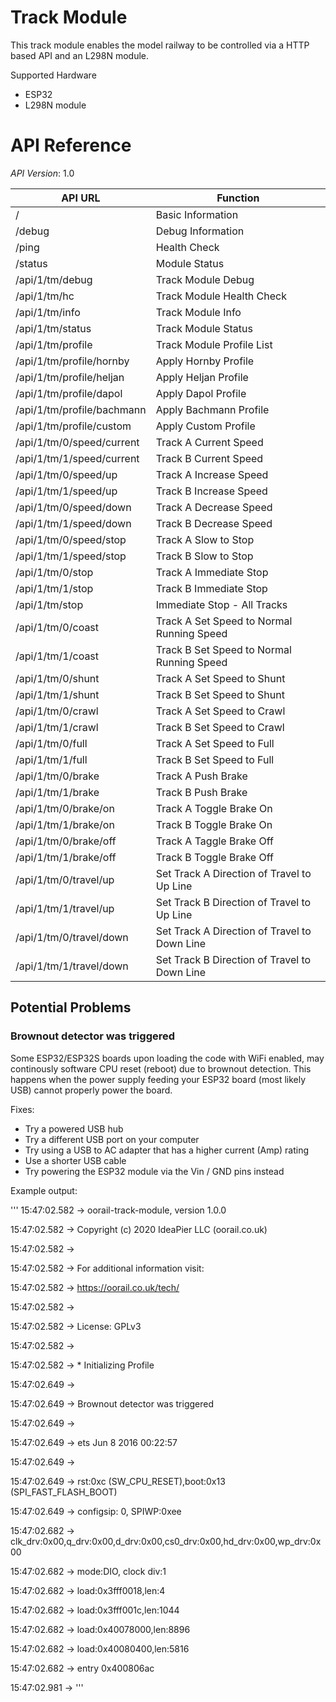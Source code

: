 # Track Module

This track module enables the model railway to be controlled via
a HTTP based API and an L298N module.

Supported Hardware

 * ESP32
 * L298N module

# API Reference

*API Version*: 1.0


| API URL | Function |
|---------|----------|
|/|Basic Information|
|/debug|Debug Information|
|/ping|Health Check|
|/status|Module Status|
|/api/1/tm/debug|Track Module Debug|
|/api/1/tm/hc|Track Module Health Check|
|/api/1/tm/info|Track Module Info|
|/api/1/tm/status|Track Module Status|
|/api/1/tm/profile|Track Module Profile List|
|/api/1/tm/profile/hornby|Apply Hornby Profile|
|/api/1/tm/profile/heljan|Apply Heljan Profile|
|/api/1/tm/profile/dapol|Apply Dapol Profile|
|/api/1/tm/profile/bachmann|Apply Bachmann Profile|
|/api/1/tm/profile/custom|Apply Custom Profile|
|/api/1/tm/0/speed/current|Track A Current Speed|
|/api/1/tm/1/speed/current|Track B Current Speed|
|/api/1/tm/0/speed/up|Track A Increase Speed|
|/api/1/tm/1/speed/up|Track B Increase Speed|
|/api/1/tm/0/speed/down|Track A Decrease Speed|
|/api/1/tm/1/speed/down|Track B Decrease Speed|
|/api/1/tm/0/speed/stop|Track A Slow to Stop|
|/api/1/tm/1/speed/stop|Track B Slow to Stop|
|/api/1/tm/0/stop|Track A Immediate Stop|
|/api/1/tm/1/stop|Track B Immediate Stop|
|/api/1/tm/stop|Immediate Stop - All Tracks|
|/api/1/tm/0/coast|Track A Set Speed to Normal Running Speed|
|/api/1/tm/1/coast|Track B Set Speed to Normal Running Speed|
|/api/1/tm/0/shunt|Track A Set Speed to Shunt|
|/api/1/tm/1/shunt|Track B Set Speed to Shunt|
|/api/1/tm/0/crawl|Track A Set Speed to Crawl|
|/api/1/tm/1/crawl|Track B Set Speed to Crawl|
|/api/1/tm/0/full|Track A Set Speed to Full|
|/api/1/tm/1/full|Track B Set Speed to Full|
|/api/1/tm/0/brake|Track A Push Brake|
|/api/1/tm/1/brake|Track B Push Brake|
|/api/1/tm/0/brake/on|Track A Toggle Brake On|
|/api/1/tm/1/brake/on|Track B Toggle Brake On|
|/api/1/tm/0/brake/off|Track A Taggle Brake Off|
|/api/1/tm/1/brake/off|Track B Toggle Brake Off|
|/api/1/tm/0/travel/up|Set Track A Direction of Travel to Up Line|
|/api/1/tm/1/travel/up|Set Track B Direction of Travel to Up Line|
|/api/1/tm/0/travel/down|Set Track A Direction of Travel to Down Line|
|/api/1/tm/1/travel/down|Set Track B Direction of Travel to Down Line|

## Potential Problems

### Brownout detector was triggered

Some ESP32/ESP32S boards upon loading the code with WiFi enabled, may continously 
software CPU reset (reboot) due to brownout detection. This happens when the power supply
feeding your ESP32 board (most likely USB) cannot properly power the board.

Fixes:

+ Try a powered USB hub
+ Try a different USB port on your computer
+ Try using a USB to AC adapter that has a higher current (Amp) rating
+ Use a shorter USB cable
+ Try powering the ESP32 module via the Vin / GND pins instead

Example output:



'''
15:47:02.582 -> oorail-track-module, version 1.0.0

15:47:02.582 -> Copyright (c) 2020 IdeaPier LLC (oorail.co.uk)

15:47:02.582 -> 

15:47:02.582 -> For additional information visit:

15:47:02.582 ->  https://oorail.co.uk/tech/ 

15:47:02.582 -> 

15:47:02.582 -> License: GPLv3

15:47:02.582 -> 

15:47:02.582 ->  * Initializing Profile 

15:47:02.649 -> 

15:47:02.649 -> Brownout detector was triggered

15:47:02.649 -> 

15:47:02.649 -> ets Jun  8 2016 00:22:57

15:47:02.649 -> 

15:47:02.649 -> rst:0xc (SW_CPU_RESET),boot:0x13 (SPI_FAST_FLASH_BOOT)

15:47:02.649 -> configsip: 0, SPIWP:0xee

15:47:02.682 -> clk_drv:0x00,q_drv:0x00,d_drv:0x00,cs0_drv:0x00,hd_drv:0x00,wp_drv:0x00

15:47:02.682 -> mode:DIO, clock div:1

15:47:02.682 -> load:0x3fff0018,len:4

15:47:02.682 -> load:0x3fff001c,len:1044

15:47:02.682 -> load:0x40078000,len:8896

15:47:02.682 -> load:0x40080400,len:5816

15:47:02.682 -> entry 0x400806ac

15:47:02.981 -> 
'''
